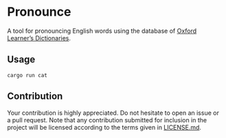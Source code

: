 # Pronounce

A tool for pronouncing English words using the database of [Oxford Learner’s
Dictionaries][oxford].

## Usage

```
cargo run cat
```

## Contribution

Your contribution is highly appreciated. Do not hesitate to open an issue or a
pull request. Note that any contribution submitted for inclusion in the project
will be licensed according to the terms given in [LICENSE.md](LICENSE.md).

[oxford]: http://www.oxfordlearnersdictionaries.com/
